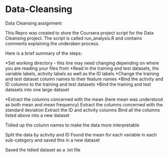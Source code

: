 Data-Cleansing
==============

Data Cleansing assignment

This Repro was created to store the Coursera project script for the Data Cleansing project. The script is called run_analysis.R and contains comments explaining the underaken process. 


Here is a brief summary of the steps:


*Set working directory - this line may need changing depending on where you are reading your files from
*Read in the training and test datasets, the variable labels, activity labels as well as the ID labels
*Change the training and test dataset column names to their feature names
*Bind the activity and ID columns to the training and test datasets
*Bind the training and test datasets into one large dataset


*Extract the columns concerned with the mean (here mean was understood as both mean and mean frequency)
Extract the columns concerned with the standard deviation
Extract the ID and activity columns
Bind all the columns listed above into a new dataset

Tidied up the column names to make the data more interpretable 


Split the data by activity and ID
Found the mean for each variable in each sub-category and saved this in a new dataset


Saved the tidied dataset as a .txt file
